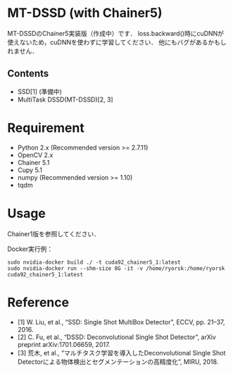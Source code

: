 # MT-DSSD (with Chainer5)
MT-DSSDのChainer5実装版（作成中）です．
loss.backward()時にcuDNNが使えないため，cuDNNを使わずに学習してください．
他にもバグがあるかもしれません．

## Contents
- SSD[1] (準備中)
- MultiTask DSSD(MT-DSSD)[2, 3]

# Requirement
- Python 2.x (Recommended version >= 2.7.11)
- OpenCV 2.x
- Chainer 5.1
- Cupy 5.1
- numpy (Recommended version >= 1.10)
- tqdm

# Usage
Chainer1版を参照してください．

Docker実行例：
```
sudo nvidia-docker build ./ -t cuda92_chainer5_1:latest
sudo nvidia-docker run --shm-size 8G -it -v /home/ryorsk:/home/ryorsk cuda92_chainer5_1:latest
```

# Reference
- [1] W. Liu, et al., “SSD: Single Shot MultiBox Detector”, ECCV, pp. 21–37, 2016.
- [2] C. Fu, et al., “DSSD: Deconvolutional Single Shot Detector”, arXiv preprint arXiv:1701.06659, 2017.
- [3] 荒木, et al., “マルチタスク学習を導入したDeconvolutional Single Shot Detectorによる物体検出とセグメンテーションの高精度化”, MIRU, 2018.
